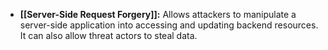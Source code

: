 - **[[Server-Side Request Forgery]]:** Allows attackers to manipulate a server-side application into accessing and updating backend resources. It can also allow threat actors to steal data.
